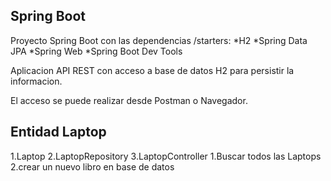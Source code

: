 ## Spring Boot
Proyecto Spring Boot con las dependencias /starters:
*H2
*Spring Data JPA
*Spring Web
*Spring Boot Dev Tools

Aplicacion API REST con acceso a base de datos H2 para persistir la informacion.

El acceso se puede realizar desde Postman o Navegador.

## Entidad Laptop

1.Laptop
2.LaptopRepository
3.LaptopController
    1.Buscar todos las Laptops
    2.crear un nuevo libro en base de datos


